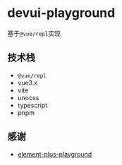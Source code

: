 # devui-playground

基于`@vue/repl`实现

## 技术栈

- `@vue/repl`
- vue3.x
- vite
- unocss
- typescript
- pnpm

## 感谢

- [element-plus-playground](//github.com/element-plus/element-plus-playground)
